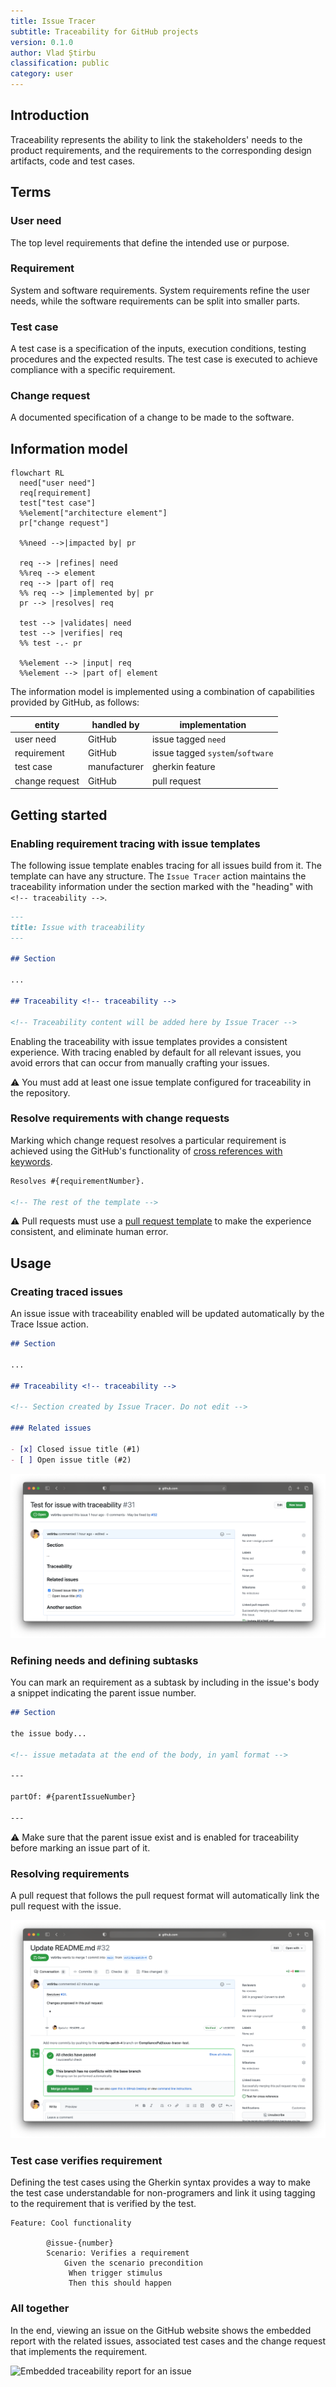 ```yaml
---
title: Issue Tracer
subtitle: Traceability for GitHub projects
version: 0.1.0
author: Vlad Știrbu
classification: public
category: user
---
```


## Introduction

Traceability represents the ability to link the stakeholders' needs to the product requirements, and the requirements to the corresponding design artifacts, code and test cases.

## Terms

### User need

The top level requirements that define the intended use or purpose.

### Requirement

System and software requirements. System requirements refine the user needs, while the software requirements can be split into smaller parts.

### Test case

A test case is a specification of the inputs, execution conditions, testing procedures and the expected results. The test case is executed to achieve compliance with a specific requirement.

### Change request

A documented specification of a change to be made to the software.

## Information model

```mermaid title="The information model"
flowchart RL
  need["user need"]
  req[requirement]
  test["test case"]
  %%element["architecture element"]
  pr["change request"]

  %%need -->|impacted by| pr

  req --> |refines| need
  %%req --> element
  req --> |part of| req
  %% req --> |implemented by| pr
  pr --> |resolves| req

  test --> |validates| need
  test --> |verifies| req
  %% test -.- pr

  %%element --> |input| req
  %%element --> |part of| element
```

The information model is implemented using a combination of capabilities provided by GitHub, as follows:

| entity         | handled by   | implementation                   |
| -------------- | ------------ | -------------------------------- |
| user need      | GitHub       | issue tagged `need`              |
| requirement    | GitHub       | issue tagged `system`/`software` |
| test case      | manufacturer | gherkin feature                  |
| change request | GitHub       | pull request                     |

## Getting started

<!-- ### Setting the GitHub action

The following action must be added to the repository to enable the traceability.

```yaml title="Github workflow enabling issue tracing functionality"
name: Issue tracing
on:
  issues:
  pull_request:

jobs:
  trace:
    runs-on: ubuntu-latest
    steps:
      - uses: actions/checkout@v2
      - uses: CompliancePal/token-retriever@main
        id: retriever
        with:
          url: ${{ secrets.TOKEN_URL }}
      - uses: invisionapp/private-action-loader@v3
        with:
          pal-repo-token: ${{ steps.retriever.outputs.token }}
          pal-repo-name: CompliancePal/issue-tracer@main
        env:
          GITHUB_TOKEN: ${{ secrets.GITHUB_TOKEN }}
``` -->

### Enabling requirement tracing with issue templates

The following issue template enables tracing for all issues build from it. The template can have any structure. The `Issue Tracer` action maintains the traceability information under the section marked with the "heading" with `<!-- traceability -->`.

```markdown title="Issue template with enabled traceabiltity"
---
title: Issue with traceability
---

## Section

...

## Traceability <!-- traceability -->

<!-- Traceability content will be added here by Issue Tracer -->
```

Enabling the traceability with issue templates provides a consistent experience. With tracing enabled by default for all relevant issues, you avoid errors that can occur from manually crafting your issues.

⚠️ You must add at least one issue template configured for traceability in the repository.

### Resolve requirements with change requests

Marking which change request resolves a particular requirement is achieved using the GitHub's functionality of [cross references with keywords](https://docs.github.com/en/github/managing-your-work-on-github/linking-a-pull-request-to-an-issue#linking-a-pull-request-to-an-issue-using-a-keyword).

```markdown title="Pull request template with keyword cross reference"
Resolves #{requirementNumber}.

<!-- The rest of the template -->
```

⚠️ Pull requests must use a [pull request template](https://docs.github.com/en/github/building-a-strong-community/creating-a-pull-request-template-for-your-repository) to make the experience consistent, and eliminate human error.

## Usage

### Creating traced issues

An issue issue with traceability enabled will be updated automatically by the Trace Issue action.

```markdown title="Issue containing subtasks information updated by Issue Tracer"
## Section

...

## Traceability <!-- traceability -->

<!-- Section created by Issue Tracer. Do not edit -->

### Related issues

- [x] Closed issue title (#1)
- [ ] Open issue title (#2)
```

![Issue with traceability information](images/traceability.png)

### Refining needs and defining subtasks

You can mark an requirement as a subtask by including in the issue's body a snippet indicating the parent issue number.

```markdown title="Issue body indicating that this requirement is a part of the indicated requirement"
## Section

the issue body...

<!-- issue metadata at the end of the body, in yaml format -->

---

partOf: #{parentIssueNumber}

---
```

⚠️ Make sure that the parent issue exist and is enabled for traceability before marking an issue part of it.

### Resolving requirements

A pull request that follows the pull request format will automatically link the pull request with the issue.

![Pull request #32 linked to the issue #31](images/linked-issue.png)

### Test case verifies requirement

Defining the test cases using the Gherkin syntax provides a way to make the test case understandable for non-programers and link it using tagging to the requirement that is verified by the test.

```gherkin title="Test case described as Gherkin scenario that verifies the tagged requirement", line_numbers
Feature: Cool functionality

        @issue-{number}
        Scenario: Verifies a requirement
            Given the scenario precondition
             When trigger stimulus
             Then this should happen
```

### All together

<!-- ```mermaid title="Implementing a new feature - a user journey"
journey
  section Planning
    Requirements: 5: PO
  section Development
    Branch: 3: Dev
    Test cases: 5: Dev
    Commits*: 3: Dev, Action
  section Review
    Pull request: 5: Dev
    Comments: 5: CO
    Commits*: 5: Dev, Action
  section Merge
    Release: 5: Dev, Action
``` -->

In the end, viewing an issue on the GitHub website shows the embedded report with the related issues, associated test cases and the change request that implements the requirement.

![Embedded traceability report for an issue](images/full-report.png)
